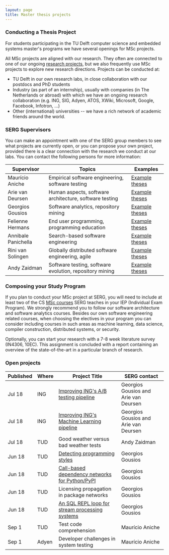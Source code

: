 ```yaml
---
layout: page
title: Master thesis projects
---
```


### Conducting a Thesis Project

For students participating in the TU Delft computer science and embedded systems master's programs we have several openings for MSc projects.

All MSc projects are aligned with our research. They often are connected to one of our ongoing [research projects](research.html), but we also frequently use MSc projects to explore new research directions.
Projects can be conducted at:

- TU Delft in our own research labs, in close collaboration with our postdocs and PhD students
- Industry (as part of an internship), usually with companies (in The Netherlands or abroad) with which we have an ongoing research collaboration (e.g. ING, SIG, Adyen, ATOS, XWiki, Microsoft, Google, Facebook, Infotron, ...)
- Other (international) universities -- we have a rich network of academic friends around the world.


### SERG Supervisors

You can make an appointment with one of the SERG group members to see what projects are currently open, or you can propose your own project, provided there is a clear connection with the research we conduct at our labs. You can contact the following persons for more information:

[theses-mauricio]: https://repository.tudelft.nl/islandora/search/contributor%3Aaniche?collection=education&f%5B0%5D=mods_genre_s%3A%22master%5C%20thesis%22
[theses-felienne]: https://repository.tudelft.nl/islandora/search/contributor%3A%22hermans%2C%20f%22%20OR%20contributor%3Afelienne%20OR%20contributor%3A%22hermans%2C%20f.f.j%22?collection=education&f%5B0%5D=mods_genre_s%3A%22master%5C%20thesis%22
[theses-georgios]: https://repository.tudelft.nl/islandora/search/contributor%3Agousios?collection=education&f%5B0%5D=mods_genre_s%3A%22master%5C%20thesis%22
[theses-annibale]: https://repository.tudelft.nl/islandora/search/contributor%3Apanichella?collection=education
[theses-andy]: https://repository.tudelft.nl/islandora/search/contributor%3Azaidman?collection=education&f%5B0%5D=mods_genre_s%3A%22master%5C%20thesis%22
[theses-arie]: https://repository.tudelft.nl/islandora/search/contributor%3Adeursen?collection=education&f%5B0%5D=mods_genre_s%3A%22master%5C%20thesis%22
[theses-rini]: https://repository.tudelft.nl/islandora/search/contributor%3Asolingen?collection=education&f%5B0%5D=mods_genre_s%3A%22master%5C%20thesis%22

Supervisor | Topics | Examples
|---|---|---|
Maurício Aniche | Empirical software engineering, software testing | [Example theses][theses-mauricio]
Arie van Deursen | Human aspects, software architecture, software testing | [Example theses][theses-arie]
Georgios Gousios | Software analytics, repository mining | [Example theses][theses-georgios]
Felienne Hermans | End user programming, programming education | [Example theses][theses-felienne]
Annibale Panichella | Search-based software engineering | [Example theses][theses-annibale]
Rini van Solingen | Globally distributed software engineering, agile | [Example theses][theses-rini]
Andy Zaidman | Software testing, software evolution, repository mining | [Example theses][theses-andy]

<!-- Maybe add some student papers as well, e.g., ICSE 2018, ICSE SEIP, MSR, TSE, ... -->


### Composing your Study Program

If you plan to conduct your MSc project at SERG, you will need to include at least two of the CS [MSc courses](teaching.html#msc) SERG teaches in your IEP (Individual Exam Program). We strongly recommend you to follow our software architecture and software analytics courses.
Besides our own software engineering related courses, when choosing the electives in your program you can consider including courses in such areas as machine learning, data science, compiler construction, distributed systems, or security.

Optionally, you can start your research with a 7-8 week literature survey (IN4306, 10EC). This assignment is concluded with a report containing an overview of the state-of-the-art in a particular branch of research.

### Open projects

Published | Where |  Project Title       | SERG contact           |
|---------|------|----------------------|------------------------|
Jul 18    | ING   | [Improving ING's A/B testing pipeline](/msctopics/ing-abtesting.html) | Georgios Gousios and Arie van Deursen |
Jul 18    | ING   | [Improving ING's Machine Learning pipeline](/msctopics/ing-ml-pipeline.html) | Georgios Gousios and Arie van Deursen
Jul 18    | TUD   | Good weather versus bad weather tests | Andy Zaidman |
Jun 18    | TUD   | [Detecting programming styles](/msctopics/programming-style-detection.html) | Georgios Gousios |
Jun 18    | TUD   | [Call-based dependency networks for Python/PyPI](/msctopics/python-cdn.html) | Georgios Gousios |
Jun 18    | TUD   | Licensing propagation in package networks | Georgios Gousios |
Jun 18    | TUD   | [An SQL REPL loop for stream processing systems](/msctopics/codefeedr-repl.html) | Georgios Gousios |
| Sep 1  | TUD  | Test code comprehension | Maurício Aniche |
| Sep 1  | Adyen  | Developer challenges in system testing | Maurício Aniche |
